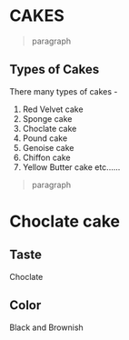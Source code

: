 # CAKES
> paragraph

## Types of Cakes
There many types of cakes -

1. Red Velvet cake
2. Sponge cake
3. Choclate cake
4. Pound cake
5. Genoise cake
6. Chiffon cake
7. Yellow Butter cake etc......

> paragraph

# Choclate cake

## Taste
Choclate

## Color
Black and Brownish


